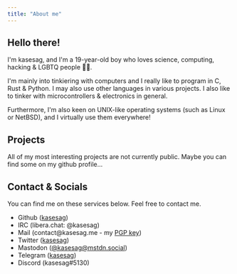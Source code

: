 ```yaml
---
title: "About me"
---
```


## Hello there!
I'm kasesag, and I'm a 19-year-old boy who loves science, computing, hacking & LGBTQ people 🏳️‍🌈. 

I'm mainly into tinkiering with computers and I really like to program in C, Rust & Python. I may also use other languages in various projects. I also like to tinker with microcontrollers & electronics in general. 

Furthermore, I'm also keen on UNIX-like operating systems (such as Linux or NetBSD), and I virtually use them everywhere!

## Projects
All of my most interesting projects are not currently public. Maybe you can find some on my github profile...

## Contact & Socials

<p class="socials-info">You can find me on these services below. Feel free to contact me.</p>
<ul class="socials">
	<li>Github (<a href="/github" target="blank">kasesag</a>)</li>
	<li>IRC (libera.chat: @kasesag)</li>
	<li>Mail (contact@kasesag.me - my <a href="files/key.asc">PGP key</a>)</li>
	<li>Twitter (<a href="/twitter" target="blank">kasesag</a>)</li>
	<li>Mastodon (<a rel="me" href="https://mstdn.social/@kasesag" target="blank">@kasesag@mstdn.social</a>)</li>
	<li>Telegram (<a href="/telegram" target="blank">kasesag</a>)</li>
	<li>Discord (kasesag#5130)</li>
</ul>
